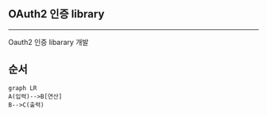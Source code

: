 ## OAuth2 인증 library
***

Oauth2 인증 libarary 개발


## 순서

```mermaid
graph LR
A(입력)-->B[연산]
B-->C(출력)
```
